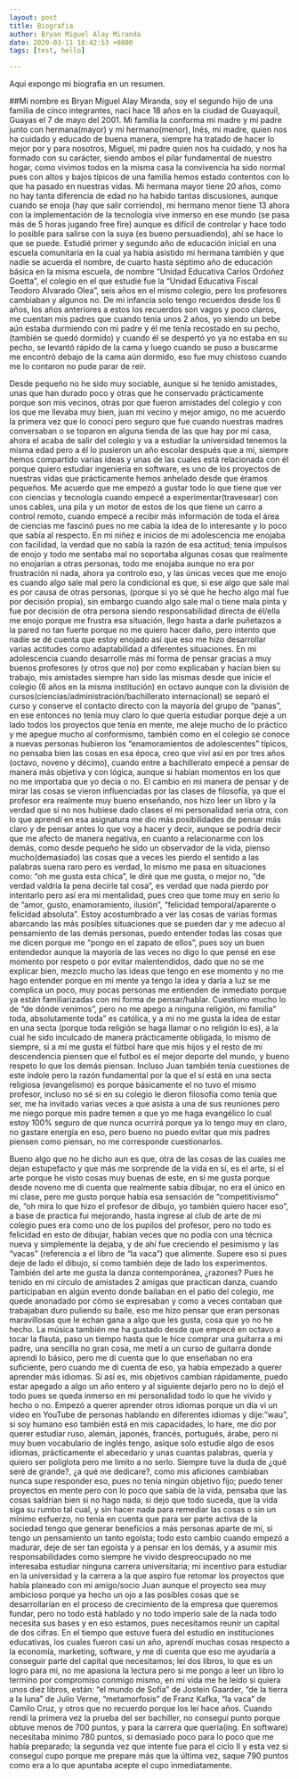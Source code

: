 ```yaml
---
layout: post
title: Biografia
author: Bryan Miguel Alay Miranda
date: 2020-03-11 18:42:53 +0800
tags: [test, hello]

---
```


Aqui expongo mi biografia en un resumen.


##Mi nombre es Bryan Miguel Alay Miranda, soy el segundo hijo de una familia de cinco integrantes, nací hace 18 años en la ciudad de Guayaquil, Guayas el 7 de mayo del 2001. Mi familia la conforma mi madre y mi padre junto con hermana(mayor) y mi hermano(menor), Inés, mi madre, quien nos ha cuidado y educado de buena manera, siempre ha tratado de hacer lo mejor por y para nosotros, Miguel, mi padre quien nos ha cuidado, y nos ha formado con su carácter, siendo ambos el pilar fundamental de nuestro hogar, como vivimos todos en la misma casa la convivencia ha sido normal pues con altos y bajos típicos de una familia hemos estado contentos con lo que ha pasado en nuestras vidas.
Mi hermana mayor tiene 20 años, como no hay tanta diferencia de edad no ha habido tantas discusiones, aunque cuando se enoja (hay que salir corriendo), mi hermano menor tiene 13 ahora con la implementación de la tecnología vive inmerso en ese mundo (se pasa más de 5 horas jugando free fire) aunque es difícil de controlar y hace todo lo posible para salirse con la suya (es bueno persuadiendo), ahí se hace lo que se puede.
Estudié primer y segundo año de educación inicial en una escuela comunitaria en la cual ya había asistido mi hermana también y que nadie se acuerda el nombre, de cuarto hasta séptimo año de educación básica en la misma escuela, de nombre “Unidad Educativa Carlos Ordoñez Goetta”, el colegio en el que estudie fue la “Unidad Educativa Fiscal Teodoro Alvarado Olea”, seis años en el mismo colegio, pero los profesores cambiaban y algunos no.
De mi infancia solo tengo recuerdos desde los 6 años, los años anteriores a estos los recuerdos son vagos y poco claros, me cuentan mis padres que cuando tenía unos 2 años, yo siendo un bebe aún estaba durmiendo con mi padre y él me tenía recostado en su pecho, (también se quedó dormido) y cuando él se despertó yo ya no estaba en su pecho, se levantó rápido de la cama y luego cuando se puso a buscarme me encontró debajo de la cama aún dormido, eso fue muy chistoso cuando me lo contaron no pude parar de reír.

Desde pequeño no he sido muy sociable, aunque si he tenido amistades, unas que han durado poco y otras que he conservado prácticamente porque son mis vecinos, otras por que fueron amistades del colegio y con los que me llevaba muy bien, juan mi vecino y mejor amigo, no me acuerdo la primera vez que lo conocí pero seguro que fue cuando nuestras madres conversaban o se toparon en alguna tienda de las que hay por mi casa, ahora el acaba de salir del colegio y va a estudiar la universidad tenemos la misma edad pero a él lo pusieron un año escolar después que a mí, siempre hemos compartido varias ideas y unas de las cuales está relacionada con él porque quiero estudiar ingeniería en software, es uno de los proyectos de nuestras vidas que prácticamente hemos anhelado desde que éramos pequeños.
Me acuerdo que me empezó a gustar todo lo que tiene que ver con ciencias y tecnología cuando empecé a experimentar(travesear) con unos cables, una pila y un motor de estos de los que tiene un carro a control remoto, cuando empecé a recibir más información de toda el área de ciencias me fascinó pues no me cabía la idea de lo interesante y lo poco que sabía al respecto. 
En mi niñez e inicios de mi adolescencia me enojaba con facilidad, la verdad que no sabía la razón de esa actitud; tenia impulsos de enojo y todo me sentaba mal no soportaba algunas cosas que realmente no enojarían a otras personas, todo me enojaba aunque no era por frustración ni nada, ahora ya controlo eso, y las únicas veces que me enojo es cuando algo sale mal pero la condicional es que, si ese algo que sale mal es por causa de otras personas, (porque si yo sé que he hecho algo mal fue por decisión propia), sin embargo cuando algo sale mal o tiene mala pinta y fue por decisión de otra persona siendo responsabilidad directa de él/ella me enojo porque me frustra esa situación, llego hasta a darle puñetazos a la pared no tan fuerte porque no me quiero hacer daño, pero intento que nadie se dé cuenta que estoy enojado así que eso me hizo desarrollar varias actitudes como adaptabilidad a diferentes situaciones.
En mi adolescencia cuando desarrolle más mi forma de pensar gracias a muy buenos profesores (y otros que no) por como explicaban y hacían bien su trabajo, mis amistades siempre han sido las mismas desde que inicie el colegio (6 años en la misma institución) en octavo aunque con la división de cursos(ciencias/administración/bachillerato internacional) se separó el curso y conserve el contacto directo con la mayoría del grupo de “panas”, en ese entonces no tenía muy claro lo que quería estudiar porque deje a  un lado todos los proyectos que tenía en mente, me aleje mucho de lo práctico y me apegue mucho al conformismo, también como en el colegio se conoce a nuevas personas hubieron los “enamoramientos de adolescentes” típicos, no pensaba bien las cosas en esa época, creo que viví así en por tres años (octavo, noveno y décimo), cuando entre a bachillerato empecé a pensar de manera más objetiva y con lógica, aunque si habían momentos en los que no me importaba que yo decía o no. 
El cambio en mi manera de pensar y de mirar las cosas se vieron influenciadas por las clases de filosofía, ya que el profesor era realmente muy bueno enseñando, nos hizo leer un libro y la verdad que si no nos hubiese dado clases el mi personalidad seria otra, con lo que aprendí en esa asignatura me dio más posibilidades de pensar más claro y de pensar antes lo que voy a hacer y decir, aunque se podría decir que me afecto de manera negativa, en cuanto a relacionarme con los demás, como desde pequeño he sido un observador de la vida, pienso mucho(demasiado) las cosas que a veces les pierdo el sentido a las palabras suena raro pero es verdad, lo mismo me pasa en situaciones como: “oh me gusta esta chica”, le diré que me gusta, o mejor no, “de verdad valdría la pena decirle tal cosa”, es verdad que nada pierdo por intentarlo pero así era mi mentalidad, pues creo que tome muy en serio lo de “amor, gusto, enamoramiento, ilusión”, “felicidad temporal/aparente o felicidad absoluta”. 
Estoy acostumbrado a ver las cosas de varias formas abarcando las más posibles situaciones que se pueden dar y me adecuo al pensamiento de las demás personas, puedo entender todas las cosas que me dicen porque me “pongo en el zapato de ellos”, pues soy un buen entendedor aunque la mayoría de las veces no digo lo que pensé en ese momento por respeto o por evitar malentendidos, dado que no se me explicar bien, mezclo mucho las ideas que tengo en ese momento y no me hago entender porque en mi mente ya tengo la idea y darla a luz se me complica un poco, muy pocas personas me entienden de inmediato porque ya están familiarizadas con mi forma de pensar/hablar.
Cuestiono mucho lo de “de dónde venimos”, pero no me apego a ninguna religión, mi familia” toda, absolutamente toda” es católica, y a mí no me gusta la idea de estar en una secta (porque toda religión se haga llamar o no religión lo es), a la cual he sido inculcado de manera prácticamente obligada, lo mismo de siempre, si a mí me gusta el fútbol hare que mis hijos y el resto de mi descendencia piensen que el futbol es el mejor deporte del mundo, y bueno respeto lo que los demás piensan.
Incluso Juan también tenía cuestiones de este índole pero la razón fundamental por la que el sí está en una secta religiosa (evangelismo) es porque básicamente el no tuvo el mismo profesor, incluso no sé si en su colegio le dieron filosofía como tenía que ser, me ha invitado varias veces a que asista a una de sus reuniones pero me niego porque mis padre temen a que yo me haga evangélico lo cual estoy 100% seguro de que nunca ocurrirá porque ya lo tengo muy en claro, no gastare energía en eso, pero bueno no puedo evitar que mis padres piensen como piensan, no me corresponde cuestionarlos.

Bueno algo que no he dicho aun es que, otra de las cosas de las cuales me dejan estupefacto y que más me sorprende de la vida en sí, es el arte, si el arte porque he visto cosas muy buenas de este, en si me gusta porque desde noveno me di cuenta que realmente sabia dibujar, no era el único en mi clase, pero me gusto porque había esa sensación de “competitivismo” de, “oh mira lo que hizo el profesor de dibujo, yo también quiero hacer eso”, a base de practica fui mejorando, hasta ingrese al club de arte de mi colegio pues era como uno de los pupilos del profesor, pero no todo es felicidad en esto de dibujar, habían veces que no podía con una técnica nueva y simplemente la dejaba, y de ahí fue creciendo el pesimismo y las “vacas” (referencia a el libro de “la vaca”) que alimente. Supere eso si pues deje de lado el dibujo, si como también deje de lado los experimentos. También del arte me gusta la danza contemporánea, ¿razones? Pues he tenido en mi círculo de amistades 2 amigas que practican danza, cuando participaban en algún evento donde bailaban en el patio del colegio, me quede anonadado por cómo se expresaban y como a veces contaban que trabajaban duro puliendo su baile, eso me hizo pensar que eran personas maravillosas que le echan gana a algo que les gusta, cosa que yo no he hecho.
La música también me ha gustado desde que empecé en octavo a tocar la flauta, paso un tiempo hasta que le hice comprar una guitarra a mi padre, una sencilla no gran cosa, me metí a un curso de guitarra donde aprendí lo básico, pero me di cuenta que lo que enseñaban no era suficiente, pero cuando me di cuenta de eso, ya había empezado a querer aprender más idiomas. 
Si así es, mis objetivos cambian rápidamente, puedo estar apegado a algo un año entero y al siguiente dejarlo pero no lo dejó el todo pues se queda inmerso en mi personalidad todo lo que he vivido y hecho o no. Empezó a querer aprender otros idiomas porque un día vi un video en YouTube de personas hablando en diferentes idiomas y dije:”wau”, si soy humano eso también está en mis capacidades, lo hare, me dio por querer estudiar ruso, alemán, japonés, francés, portugués, árabe, pero ni muy buen vocabulario de inglés tengo, asique solo estudie algo de esos idiomas, prácticamente el abecedario y unas cuantas palabras, quería y quiero ser poliglota pero me limito a no serlo.
Siempre tuve la duda de ¿qué seré de grande?, ¿a qué me dedicare?, como mis aficiones cambiaban nunca supe responder eso, pues no tenía ningún objetivo fijo; puedo tener proyectos en mente pero con lo poco que sabía de la vida, pensaba que las cosas saldrían bien si no hago nada, si dejo que todo suceda, que la vida siga su rumbo tal cual, y sin hacer nada para remediar las cosas o sin un mínimo esfuerzo, no tenía en cuenta que para ser parte activa de la sociedad tengo que generar beneficios a más personas aparte de mí, si tengo un pensamiento un tanto egoísta; todo esto cambio cuando empezó a madurar, deje de ser tan egoísta y a pensar en los demás, y a asumir mis responsabilidades como siempre he vivido despreocupado no me interesaba estudiar ninguna carrera universitaria; mi incentivo para estudiar en la universidad y la carrera a la que aspiro fue retomar los proyectos que había planeado con mi amigo/socio Juan aunque el proyecto sea muy ambicioso porque ya hecho un ojo a las posibles cosas que se desarrollarían en el proceso de crecimiento de la empresa que queremos fundar, pero no todo está hablado y no todo imperio sale de la nada todo necesita sus bases y en eso estamos, pues necesitamos reunir un capital de dos cifras. 
En el tiempo que estuve fuera del estudio en instituciones educativas, los cuales fueron casi un año, aprendí muchas cosas respecto a la economía, marketing, software, y me di cuenta que eso me ayudaría a conseguir parte del capital que necesitamos; leí dos libros, lo que es un logro para mí, no me apasiona la lectura pero si me pongo a leer un libro lo termino por compromiso conmigo mismo, en mi vida me he leído si quiera unos diez libros, están: “el mundo de Sofía” de Jostein Gaarder, “de la tierra a la luna” de Julio Verne, “metamorfosis” de Franz 	Kafka, “la vaca” de Camilo Cruz, y otros que no recuerdo porque los leí hace años.
Cuando rendí la primera vez la prueba del ser bachiller, no conseguí punto porque obtuve menos de 700 puntos, y para la carrera que quería(ing. En software) necesitaba mínimo 780 puntos, si demasiado poco para lo poco que me había preparado; la segunda vez que intente fue para el ciclo II y esta vez si conseguí cupo porque me prepare más que la última vez, saque 790 puntos como era a lo que apuntaba acepte el cupo inmediatamente.
